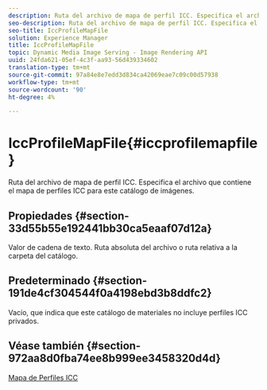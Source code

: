 ```yaml
---
description: Ruta del archivo de mapa de perfil ICC. Especifica el archivo que contiene el mapa de perfiles ICC para este catálogo de imágenes.
seo-description: Ruta del archivo de mapa de perfil ICC. Especifica el archivo que contiene el mapa de perfiles ICC para este catálogo de imágenes.
seo-title: IccProfileMapFile
solution: Experience Manager
title: IccProfileMapFile
topic: Dynamic Media Image Serving - Image Rendering API
uuid: 24fda621-05ef-4c3f-aa93-56d439334602
translation-type: tm+mt
source-git-commit: 97a84e8e7edd3d834ca42069eae7c09c00d57938
workflow-type: tm+mt
source-wordcount: '90'
ht-degree: 4%

---
```



# IccProfileMapFile{#iccprofilemapfile}

Ruta del archivo de mapa de perfil ICC. Especifica el archivo que contiene el mapa de perfiles ICC para este catálogo de imágenes.

## Propiedades {#section-33d55b55e192441bb30ca5eaaf07d12a}

Valor de cadena de texto. Ruta absoluta del archivo o ruta relativa a la carpeta del catálogo.

## Predeterminado {#section-191de4cf304544f0a4198ebd3b8ddfc2}

Vacío, que indica que este catálogo de materiales no incluye perfiles ICC privados.

## Véase también {#section-972aa8d0fba74ee8b999ee3458320d4d}

[Mapa de Perfiles ICC](../../../../../ir-api/material-cat/image-rendering-api-ref/c-ir-material-catalog/c-ir-icc-profile-map-reference/c-ir-icc-profile-map-reference.md#concept-8c2a7d205b8544ccaa159f5b66710012)
